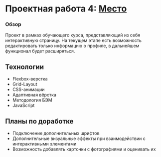# Проектная работа 4: [Место](https://feuerfrie1.github.io/mesto/)

### Обзор

Проект в рамках обучающего курса, представляющий из себя интерактивную страницу. На текущем этапе есть возможность редактировать только информацию о профиле, в дальнейшем функционал будет расширяться.

## Технологии

  - Flexbox-верстка
  - Grid-Layout
  - CSS-анимации
  - Адаптивная вёрстка
  - Методология БЭМ
  - JavaScript
  
## Планы по доработке

- Подключение дополнительных шрифтов
- Дополнительные визуальные эффекты при взаимодействии с интерактивными элементами
- Возможность добавлять карточки с фотографиями и оценивать их
